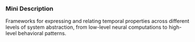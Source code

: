 ### Mini Description

Frameworks for expressing and relating temporal properties across different levels of system abstraction, from low-level neural computations to high-level behavioral patterns.
